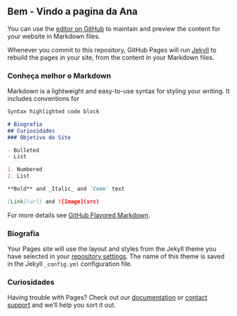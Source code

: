 ## Bem - Vindo a pagina da Ana 

You can use the [editor on GitHub](https://github.com/AnaPRoberto/Ana/edit/master/index.md) to maintain and preview the content for your website in Markdown files.

Whenever you commit to this repository, GitHub Pages will run [Jekyll](https://jekyllrb.com/) to rebuild the pages in your site, from the content in your Markdown files.

### Conheça melhor o Markdown

Markdown is a lightweight and easy-to-use syntax for styling your writing. It includes conventions for

```markdown
Syntax highlighted code block

# Biografia
## Curiosidades
### Objetivo do Site

- Bulleted
- List

1. Numbered
2. List

**Bold** and _Italic_ and `Code` text

[Link](url) and ![Image](src)
```

For more details see [GitHub Flavored Markdown](https://guides.github.com/features/mastering-markdown/).

### Biografia 

Your Pages site will use the layout and styles from the Jekyll theme you have selected in your [repository settings](https://github.com/AnaPRoberto/Ana/settings). The name of this theme is saved in the Jekyll `_config.yml` configuration file.

### Curiosidades

Having trouble with Pages? Check out our [documentation](https://help.github.com/categories/github-pages-basics/) or [contact support](https://github.com/contact) and we’ll help you sort it out.
